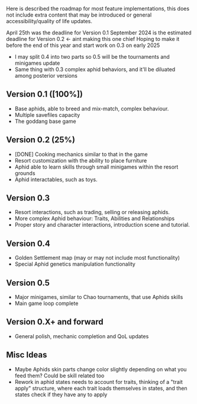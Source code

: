 
Here is described the roadmap for most feature implementations, this does not include extra content that may be introduced or general accessibility/quality of life updates.

April 25th was the deadline for Version 0.1
September 2024 is the estimated deadline for Version 0.2 <- aint making this one chief
Hoping to make it before the end of this year and start work on 0.3 on early 2025
+ I may split 0.4 into two parts so 0.5 will be the tournaments and minigames update
+ Same thing with 0.3 complex aphid behaviors, and it'll be diluated among posterior versions
## Version 0.1 ([100%])
- Base aphids, able to breed and mix-match, complex behaviour.
- Multiple savefiles capacity
- The goddang base game
## Version 0.2 (25%)
- [DONE] Cooking mechanics similar to that in the game
- Resort customization with the ability to place furniture
- Aphid able to learn skills through small minigames within the resort grounds
- Aphid interactables, such as toys.
## Version 0.3
- Resort interactions, such as trading, selling or releasing aphids.
- More complex Aphid behaviour: Traits, Abilities and Relationships
- Proper story and character interactions, introduction scene and tutorial.
## Version 0.4
- Golden Settlement map (may or may not include most functionality)
- Special Aphid genetics manipulation functionality
## Version 0.5
- Major minigames, similar to Chao tournaments, that use Aphids skills
- Main game loop complete
## Version 0.X+ and forward
- General polish, mechanic completion and QoL updates

## Misc Ideas
+ Maybe Aphids skin parts change color slightly depending on what you feed them?
  Could be skill related too
+ Rework in aphid states needs to account for traits, thinking of a "trait apply" structure, where each trait loads themselves in states, and then states check if they have any to apply
